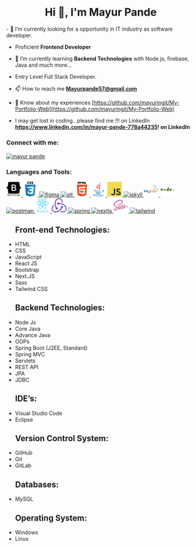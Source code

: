 <h1 align="center">Hi 👋, I'm Mayur Pande</h1>
- 🔭 I’m currently looking for a opportunity in IT industry as software developer.

- Proficient **Frontend Developer**

- 🌱 I’m currently learning **Backend Technologies** with Node.js, firebase, Java and much more...

- Entry Level Full Stack Developer.

- 📫 How to reach me **Mayurpande57@gmail.com**

- 📄 Know about my experiences [https://github.com/mayuringit/My-Portfolio-Web](https://github.com/mayuringit/My-Portfolio-Web)

- I may get lost in coding...please find me !!! on LinkedIn **https://www.linkedin.com/in/mayur-pande-778a44235! on LinkedIn**

<h3 align="left">Connect with me:</h3>
<p align="left">
<a href="https://linkedin.com/in/mayur pande" target="blank"><img align="center" src="https://raw.githubusercontent.com/rahuldkjain/github-profile-readme-generator/master/src/images/icons/Social/linked-in-alt.svg" alt="mayur pande" height="30" width="40" /></a>
</p>
<h3 align="left">Languages and Tools:</h3>
<p align="left"> <a href="https://getbootstrap.com" target="_blank" rel="noreferrer"> <img src="https://raw.githubusercontent.com/devicons/devicon/master/icons/bootstrap/bootstrap-plain-wordmark.svg" alt="bootstrap" width="40" height="40"/> </a> <a href="https://www.w3schools.com/css/" target="_blank" rel="noreferrer"> <img src="https://raw.githubusercontent.com/devicons/devicon/master/icons/css3/css3-original-wordmark.svg" alt="css3" width="40" height="40"/> </a> <a href="https://www.figma.com/" target="_blank" rel="noreferrer"> <img src="https://www.vectorlogo.zone/logos/figma/figma-icon.svg" alt="figma" width="40" height="40"/> </a> <a href="https://git-scm.com/" target="_blank" rel="noreferrer"> <img src="https://www.vectorlogo.zone/logos/git-scm/git-scm-icon.svg" alt="git" width="40" height="40"/> </a> <a href="https://www.w3.org/html/" target="_blank" rel="noreferrer"> <img src="https://raw.githubusercontent.com/devicons/devicon/master/icons/html5/html5-original-wordmark.svg" alt="html5" width="40" height="40"/> </a> <a href="https://www.java.com" target="_blank" rel="noreferrer"> <img src="https://raw.githubusercontent.com/devicons/devicon/master/icons/java/java-original.svg" alt="java" width="40" height="40"/> </a> <a href="https://developer.mozilla.org/en-US/docs/Web/JavaScript" target="_blank" rel="noreferrer"> <img src="https://raw.githubusercontent.com/devicons/devicon/master/icons/javascript/javascript-original.svg" alt="javascript" width="40" height="40"/> </a> <a href="https://jekyllrb.com/" target="_blank" rel="noreferrer"> <img src="https://www.vectorlogo.zone/logos/jekyllrb/jekyllrb-icon.svg" alt="jekyll" width="40" height="40"/> </a> <a href="https://www.mysql.com/" target="_blank" rel="noreferrer"> <img src="https://raw.githubusercontent.com/devicons/devicon/master/icons/mysql/mysql-original-wordmark.svg" alt="mysql" width="40" height="40"/> </a> <a href="https://nodejs.org" target="_blank" rel="noreferrer"> <img src="https://raw.githubusercontent.com/devicons/devicon/master/icons/nodejs/nodejs-original-wordmark.svg" alt="nodejs" width="40" height="40"/> </a> <a href="https://postman.com" target="_blank" rel="noreferrer"> <img src="https://www.vectorlogo.zone/logos/getpostman/getpostman-icon.svg" alt="postman" width="40" height="40"/> </a> <a href="https://reactjs.org/" target="_blank" rel="noreferrer"> <img src="https://raw.githubusercontent.com/devicons/devicon/master/icons/react/react-original-wordmark.svg" alt="react" width="40" height="40"/> </a> <a href="https://redux.js.org" target="_blank" rel="noreferrer"> <img src="https://raw.githubusercontent.com/devicons/devicon/master/icons/redux/redux-original.svg" alt="redux" width="40" height="40"/> </a> <a href="https://spring.io/" target="_blank" rel="noreferrer"> <img src="https://www.vectorlogo.zone/logos/springio/springio-icon.svg" alt="spring" width="40" height="40"/> </a> <a href="https://nextjs.org/" target="_blank" rel="noreferrer"> <img src="https://cdn.worldvectorlogo.com/logos/nextjs-2.svg" alt="nextjs" width="40" height="40"/> </a> <a href="https://sass-lang.com" target="_blank" rel="noreferrer"> <img src="https://raw.githubusercontent.com/devicons/devicon/master/icons/sass/sass-original.svg" alt="sass" width="40" height="40"/> </a> <a href="https://tailwindcss.com/" target="_blank" rel="noreferrer"> <img src="https://www.vectorlogo.zone/logos/tailwindcss/tailwindcss-icon.svg" alt="tailwind" width="40" height="40"/> </a></p>
 <div >
    <ul>
      <h2>Front-end Technologies:</h2>
          <li >HTML </li>
          <li> CSS</li>
          <li>JavaScript</li>
          <li>React JS</li>
          <li>Bootstrap</li>
         <li>Next.JS</li>
         <li>Sass</li>
         <li>Tailwind CSS</li>
         <h2>Backend Technologies:</h2>
          <li>Node Js</li>
          <li>Core Java</li>
          <li>Advance Java</li>
          <li>OOPs</li>
          <li>Spring Boot (J2EE, Standard)</li>
          <li>Spring MVC</li>
          <li>Servlets</li>
          <li>REST API</li>
          <li>JPA</li>
          <li>JDBC</li>
          <h2>IDE’s:</h2>
          <li>Visual Studio Code</li>
          <li>Eclipse</li>
          <h2>Version Control System:</h2>
          <li>GitHub</li>
         <li>Git</li>
         <li>GitLab</li>
         <h2>Databases:</h2>
          <li>MySQL</li>
          <h2>Operating System:</h2>
          <li>Windows</li>
     <li>Linux</li>
    </ul>
      </div>
     
